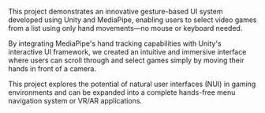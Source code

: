 This project demonstrates an innovative gesture-based UI system developed using Unity and MediaPipe, enabling users to select video games from a list using only hand movements—no mouse or keyboard needed.

By integrating MediaPipe's hand tracking capabilities with Unity's interactive UI framework, we created an intuitive and immersive interface where users can scroll through and select games simply by moving their hands in front of a camera.

This project explores the potential of natural user interfaces (NUI) in gaming environments and can be expanded into a complete hands-free menu navigation system or VR/AR applications.
